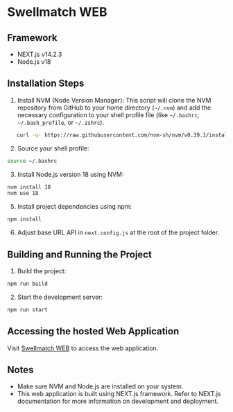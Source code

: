# Swellmatch WEB

## Framework

- NEXT.js v14.2.3
- Node.js v18

## Installation Steps

1. Install NVM (Node Version Manager):
This script will clone the NVM repository from GitHub to your home directory (`~/.nvm`) and add the necessary configuration to your shell profile file (like `~/.bashrc`, `~/.bash_profile`, or `~/.zshrc`).

```bash
   curl -o- https://raw.githubusercontent.com/nvm-sh/nvm/v0.39.1/install.sh | bash
```

2. Source your shell profile:
```bash
source ~/.bashrc
```
3. Install Node.js version 18 using NVM:
```bash
nvm install 18
nvm use 18
```
5. Install project dependencies using npm:
```bash
npm install
```
6. Adjust base URL API in `next.config.js` at the root of the project folder.

## Building and Running the Project

1. Build the project:
```bash
npm run build
```
2. Start the development server:
```bash
npm run start
```
## Accessing the hosted Web Application

Visit [Swellmatch WEB](https://catelix.com/booking) to access the web application.

## Notes

- Make sure NVM and Node.js are installed on your system.
- This web application is built using NEXT.js framework. Refer to NEXT.js documentation for more information on development and deployment.
